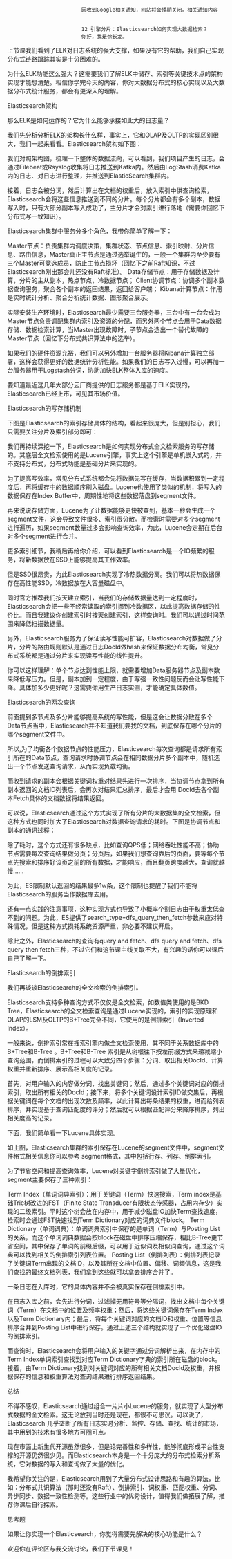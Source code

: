 
                            
                            因收到Google相关通知，网站将会择期关闭。相关通知内容
                            
                            
                            12 引擎分片：Elasticsearch如何实现大数据检索？
                            你好，我是徐长龙。

上节课我们看到了ELK对日志系统的强大支撑，如果没有它的帮助，我们自己实现分布式链路跟踪其实是十分困难的。

为什么ELK功能这么强大？这需要我们了解ELK中储存、索引等关键技术点的架构实现才能想清楚。相信你学完今天的内容，你对大数据分布式的核心实现以及大数据分布式统计服务，都会有更深入的理解。

Elasticsearch架构

那么ELK是如何运作的？它为什么能够承接如此大的日志量？

我们先分析分析ELK的架构长什么样，事实上，它和OLAP及OLTP的实现区别很大，我们一起来看看。Elasticsearch架构如下图：



我们对照架构图，梳理一下整体的数据流向，可以看到，我们项目产生的日志，会通过Filebeat或Rsyslog收集将日志推送到Kafka内。然后由LogStash消费Kafka内的日志、对日志进行整理，并推送到ElasticSearch集群内。

接着，日志会被分词，然后计算出在文档的权重后，放入索引中供查询检索， Elasticsearch会将这些信息推送到不同的分片。每个分片都会有多个副本，数据写入时，只有大部分副本写入成功了，主分片才会对索引进行落地（需要你回忆下分布式写一致知识）。

Elasticsearch集群中服务分多个角色，我带你简单了解一下：


Master节点：负责集群内调度决策，集群状态、节点信息、索引映射、分片信息、路由信息，Master真正主节点是通过选举诞生的，一般一个集群内至少要有三个Master可竞选成员，防止主节点损坏（回忆下之前Raft知识，不过Elasticsearch刚出那会儿还没有Raft标准）。
Data存储节点：用于存储数据及计算，分片的主从副本，热点节点，冷数据节点；
Client协调节点：协调多个副本数据查询服务，聚合各个副本的返回结果，返回给客户端；
Kibana计算节点：作用是实时统计分析、聚合分析统计数据、图形聚合展示。


实际安装生产环境时，Elasticsearch最少需要三台服务器，三台中有一台会成为Master节点负责调配集群内索引及资源的分配，而另外两个节点会用于Data数据存储、数据检索计算，当Master出现故障时，子节点会选出一个替代故障的Master节点（回忆下分布式共识算法中的选举）。

如果我们的硬件资源充裕，我们可以另外增加一台服务器将Kibana计算独立部署，这样会获得更好的数据统计分析性能。如果我们的日志写入过慢，可以再加一台服务器用于Logstash分词，协助加快ELK整体入库的速度。

要知道最近这几年大部分云厂商提供的日志服务都是基于ELK实现的，Elasticsearch已经上市，可见其市场价值。

Elasticsearch的写存储机制

下图是Elasticsearch的索引存储具体的结构，看起来很庞大，但是别担心，我们只需要关注分片及索引部分即可：



我们再持续深挖一下，Elasticsearch是如何实现分布式全文检索服务的写存储的。其底层全文检索使用的是Lucene引擎，事实上这个引擎是单机嵌入式的，并不支持分布式，分布式功能是基础分片来实现的。

为了提高写效率，常见分布式系统都会先将数据先写在缓存，当数据积累到一定程度后，再将缓存中的数据顺序刷入磁盘。Lucene也使用了类似的机制，将写入的数据保存在Index Buffer中，周期性地将这些数据落盘到segment文件。

再来说说存储方面，Lucene为了让数据能够更快被查到，基本一秒会生成一个segment文件，这会导致文件很多、索引很分散。而检索时需要对多个segment进行遍历，如果segment数量过多会影响查询效率，为此，Lucene会定期在后台对多个segment进行合并。

更多索引细节，我稍后再给你介绍，可以看到Elasticsearch是一个IO频繁的服务，将新数据放在SSD上能够提高其工作效率。

但是SSD很昂贵，为此Elasticsearch实现了冷热数据分离。我们可以将热数据保存在高性能SSD，冷数据放在大容量磁盘中。

同时官方推荐我们按天建立索引，当我们的存储数据量达到一定程度时，Elasticsearch会把一些不经常读取的索引挪到冷数据区，以此提高数据存储的性价比。而且我建议你创建索引时按天创建索引，这样查询时。我们可以通过时间范围来降低扫描数据量。



另外，Elasticsearch服务为了保证读写性能可扩容，Elasticsearch对数据做了分片，分片的路由规则默认是通过日志DocId做hash来保证数据分布均衡，常见分布式系统都是通过分片来实现读写性能的线性提升。

你可以这样理解：单个节点达到性能上限，就需要增加Data服务器节点及副本数来降低写压力。但是，副本加到一定程度，由于写强一致性问题反而会让写性能下降。具体加多少更好呢？这需要你用生产日志实测，才能确定具体数值。

Elasticsearch的两次查询

前面提到多节点及多分片能够提高系统的写性能，但是这会让数据分散在多个Data节点当中，Elasticsearch并不知道我们要找的文档，到底保存在哪个分片的哪个segment文件中。

所以,为了均衡各个数据节点的性能压力，Elasticsearch每次查询都是请求所有索引所在的Data节点，查询请求时协调节点会在相同数据分片多个副本中，随机选出一个节点发送查询请求，从而实现负载均衡。

而收到请求的副本会根据关键词权重对结果先进行一次排序，当协调节点拿到所有副本返回的文档ID列表后，会再次对结果汇总排序，最后才会用 DocId去各个副本Fetch具体的文档数据将结果返回。

可以说，Elasticsearch通过这个方式实现了所有分片的大数据集的全文检索，但这种方式也同时加大了Elasticsearch对数据查询请求的耗时。下图是协调节点和副本的通讯过程：



除了耗时，这个方式还有很多缺点，比如查询QPS低；网络吞吐性能不高；协助节点需要每次查询结果做分页；分页后，如果我们想查询靠后的页面，要等每个节点先搜索和排序好该页之前的所有数据，才能响应，而且翻页跨度越大，查询就越慢……

为此，ES限制默认返回的结果最多1w条，这个限制也提醒了我们不能将Elasticsearch的服务当作数据库去用。

还有一点实践的注意事项，这种实现方式也导致了小概率个别日志由于权重太低查不到的问题。为此，ES提供了search_type=dfs_query_then_fetch参数来应对特殊情况，但是这种方式损耗系统资源严重，非必要不建议开启。

除此之外，Elasticsearch的查询有query and fetch、dfs query and fetch、dfs query then fetch三种，不过它们和这节课主线关联不大，有兴趣的话你可以课后自己了解一下。

Elasticsearch的倒排索引

我们再谈谈Elasticsearch的全文检索的倒排索引。

Elasticsearch支持多种查询方式不仅仅是全文检索，如数值类使用的是BKD Tree，Elasticsearch的全文检索查询是通过Lucene实现的，索引的实现原理和OLAP的LSM及OLTP的B+Tree完全不同，它使用的是倒排索引（Inverted Index）。





一般来说，倒排索引常在搜索引擎内做全文检索使用，其不同于关系数据库中的B+Tree和B-Tree 。B+Tree和B-Tree 索引是从树根往下按左前缀方式来递减缩小查询范围，而倒排索引的过程可以大致分四个步骤：分词、取出相关DocId、计算权重并重新排序、展示高相关度的记录。

首先，对用户输入的内容做分词，找出关键词；然后，通过多个关键词对应的倒排索引，取出所有相关的DocId；接下来，将多个关键词设计索引ID做交集后，再根据关键词在每个文档的出现次数及频率，以此计算出每条结果的权重，进而给列表排序，并实现基于查询匹配度的评分；然后就可以根据匹配评分来降序排序，列出相关度高的记录。

下面，我们简单看一下Lucene具体实现。



如上图，Elasticsearch集群的索引保存在Lucene的segment文件中，segment文件格式相关信息你可以参考 segment格式，其中包括行存、列存、倒排索引。

为了节省空间和提高查询效率，Lucene对关键字倒排索引做了大量优化，segment主要保存了三种索引：


Term Index（单词词典索引）：用于关键词（Term）快速搜索，Term index是基础Trie树改进的FST（Finite State Transducer有限状态传感器，占用内存少）实现的二级索引。平时这个树会放在内存中，用于减少磁盘IO加快Term查找速度，检索时会通过FST快速找到Term Dictionary对应的词典文件block。
Term Dictionary（单词词典）：单词词典索引中保存的是单词（Term）与Posting List的关系，而这个单词词典数据会按block在磁盘中排序压缩保存，相比B-Tree更节省空间，其中保存了单词的前缀后缀，可以用于近似词及相似词查询，通过这个词典可以找到相关的倒排索引列表位置。
Posting List（倒排列表）：倒排列表记录了关键词Term出现的文档ID，以及其所在文档中位置、偏移、词频信息，这是我们查找的最终文档列表，我们拿到这些就可以拿去排序合并了。


一条日志在入库时，它的具体内容并不会被真实保存在倒排索引中。

在日志入库之前，会先进行分词，过滤掉无用符号等分隔词，找出文档中每个关键词（Term）在文档中的位置及频率权重；然后，将这些关键词保存在Term Index以及Term Dictionary内；最后，将每个关键词对应的文档ID和权重、位置等信息排序合并到Posting List中进行保存。通过上述三个结构就实现了一个优化磁盘IO的倒排索引。

而查询时，Elasticsearch会将用户输入的关键字通过分词解析出来，在内存中的Term Index单词索引查找到对应Term Dictionary字典的索引所在磁盘的block。接着，由Term Dictionary找到对关键词对应的所有相关文档DocId及权重，并根据保存的信息和权重算法对查询结果进行排序返回结果。

总结

不得不感叹，Elasticsearch通过组合一片片小Lucene的服务，就实现了大型分布式数据的全文检索。这无论放到当时还是现在，都很不可思议。可以说了，Elasticsearch 几乎垄断了所有日志实时分析、监控、存储、查找、统计的市场，其中用到的技术有很多地方可圈可点。

现在市面上新生代开源虽然很多，但是论完善性和多样性，能够彻底形成平台性支撑的开源仍然很少见。而Elasticsearch本身是一个十分庞大的分布式检索分析系统，它对数据的写入和查询做了大量的优化。

我希望你关注的是，Elasticsearch用到了大量分布式设计思路和有趣的算法，比如：分布式共识算法（那时还没有Raft）、倒排索引、词权重、匹配权重、分词、异步同步、数据一致性检测等。这些行业中的优秀设计，值得我们做拓展了解，推荐你课后自行探索。

思考题

如果让你实现一个Elasticsearch，你觉得需要先解决的核心功能是什么？

欢迎你在评论区与我交流讨论，我们下节课见！

                        
                        
                            